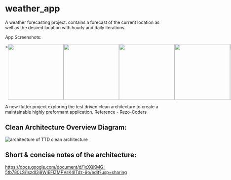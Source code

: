 # weather_app

A weather forecasting project: contains a forecast of the current location as well as the desired location with hourly and daily iterations.

App Screenshots:

<div style="display: flex; flex-direction: row;">>
    <img src="https://github-production-user-asset-6210df.s3.amazonaws.com/51785772/270899544-b0d7b030-53a7-4c29-a93c-72d725c508a1.jpeg" width="180" />
    <img src="https://github-production-user-asset-6210df.s3.amazonaws.com/51785772/270899645-576928de-3997-4a5d-8bca-74bb442b52a1.jpeg" width="180" />
    <img src="https://github-production-user-asset-6210df.s3.amazonaws.com/51785772/270899735-de1e8fe3-ad8f-4418-83a6-f05ebd0e1879.jpeg" width="180" />
  <img src="https://github-production-user-asset-6210df.s3.amazonaws.com/51785772/270899788-c0bc30f4-a429-4c2b-956a-a44995f141e4.jpeg" width="180" />
  <img src="https://github-production-user-asset-6210df.s3.amazonaws.com/51785772/270899846-ae57fc18-dc42-446f-9eeb-ba75c5bda359.jpeg" width="180" />
</div>

A new flutter project exploring the test driven clean architecture to create a maintainable highly preformant application. 
Reference - Rezo-Coders

## Clean Architecture Overview Diagram:
![architecture of TTD clean architecture](https://user-images.githubusercontent.com/51785772/223683066-d5f3b170-9d53-43f2-a23d-0db4a9c5912c.PNG)

## Short & concise notes of the architecture:
https://docs.google.com/document/d/1xXQKMG-5tb780LSi1szdI3j9WIEFlZMPVsK4ITdz-9o/edit?usp=sharing

